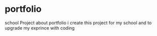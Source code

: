 # portfolio
school Project about portfolio
i create this project for my school and to upgrade my exprince with coding 
